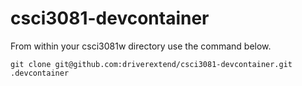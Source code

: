 # csci3081-devcontainer

From within your csci3081w directory use the command below.

```git clone git@github.com:driverextend/csci3081-devcontainer.git .devcontainer```
